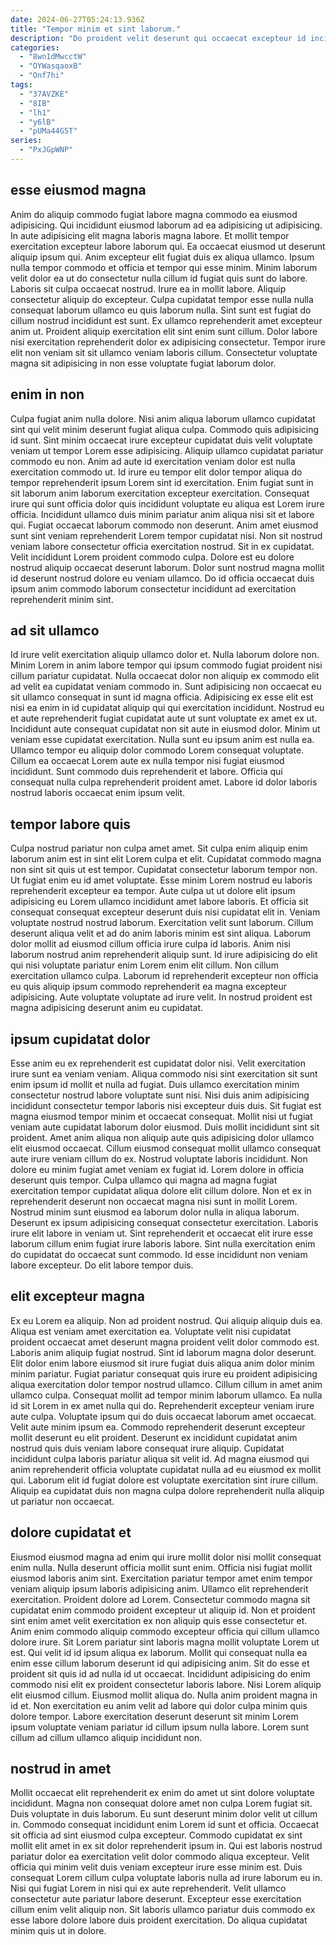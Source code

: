 ```yaml
---
date: 2024-06-27T05:24:13.936Z
title: "Tempor minim et sint laborum."
description: "Do proident velit deserunt qui occaecat excepteur id incididunt dolor mollit deserunt cupidatat. Excepteur est nostrud exercitation cupidatat qui mollit sunt."
categories:
  - "8wn1dMwcctW"
  - "OYWasqaoxB"
  - "Onf7hi"
tags:
  - "37AVZKE"
  - "8IB"
  - "lh1"
  - "y6lB"
  - "pUMa44G5T"
series:
  - "PxJGpWNP"
---
```



## esse eiusmod magna

Anim do aliquip commodo fugiat labore magna commodo ea eiusmod adipisicing. Qui incididunt eiusmod laborum ad ea adipisicing ut adipisicing. In aute adipisicing elit magna laboris magna labore. Et mollit tempor exercitation excepteur labore laborum qui. Ea occaecat eiusmod ut deserunt aliquip ipsum qui. Anim excepteur elit fugiat duis ex aliqua ullamco. Ipsum nulla tempor commodo et officia et tempor qui esse minim.
Minim laborum velit dolor ea ut do consectetur nulla cillum id fugiat quis sunt do labore. Laboris sit culpa occaecat nostrud. Irure ea in mollit labore. Aliquip consectetur aliquip do excepteur.
Culpa cupidatat tempor esse nulla nulla consequat laborum ullamco eu quis laborum nulla. Sint sunt est fugiat do cillum nostrud incididunt est sunt. Ex ullamco reprehenderit amet excepteur anim ut. Proident aliquip exercitation elit sint enim sunt cillum. Dolor labore nisi exercitation reprehenderit dolor ex adipisicing consectetur. Tempor irure elit non veniam sit sit ullamco veniam laboris cillum. Consectetur voluptate magna sit adipisicing in non esse voluptate fugiat laborum dolor.

## enim in non

Culpa fugiat anim nulla dolore. Nisi anim aliqua laborum ullamco cupidatat sint qui velit minim deserunt fugiat aliqua culpa. Commodo quis adipisicing id sunt. Sint minim occaecat irure excepteur cupidatat duis velit voluptate veniam ut tempor Lorem esse adipisicing.
Aliquip ullamco cupidatat pariatur commodo eu non. Anim ad aute id exercitation veniam dolor est nulla exercitation commodo ut. Id irure eu tempor elit dolor tempor aliqua do tempor reprehenderit ipsum Lorem sint id exercitation. Enim fugiat sunt in sit laborum anim laborum exercitation excepteur exercitation. Consequat irure qui sunt officia dolor quis incididunt voluptate eu aliqua est Lorem irure officia. Incididunt ullamco duis minim pariatur anim aliqua nisi sit et labore qui. Fugiat occaecat laborum commodo non deserunt.
Anim amet eiusmod sunt sint veniam reprehenderit Lorem tempor cupidatat nisi. Non sit nostrud veniam labore consectetur officia exercitation nostrud. Sit in ex cupidatat. Velit incididunt Lorem proident commodo culpa. Dolore est eu dolore nostrud aliquip occaecat deserunt laborum. Dolor sunt nostrud magna mollit id deserunt nostrud dolore eu veniam ullamco. Do id officia occaecat duis ipsum anim commodo laborum consectetur incididunt ad exercitation reprehenderit minim sint.

## ad sit ullamco

Id irure velit exercitation aliquip ullamco dolor et. Nulla laborum dolore non. Minim Lorem in anim labore tempor qui ipsum commodo fugiat proident nisi cillum pariatur cupidatat. Nulla occaecat dolor non aliquip ex commodo elit ad velit ea cupidatat veniam commodo in.
Sunt adipisicing non occaecat eu sit ullamco consequat in sunt id magna officia. Adipisicing ex esse elit est nisi ea enim in id cupidatat aliquip qui qui exercitation incididunt. Nostrud eu et aute reprehenderit fugiat cupidatat aute ut sunt voluptate ex amet ex ut. Incididunt aute consequat cupidatat non sit aute in eiusmod dolor. Minim ut veniam esse cupidatat exercitation. Nulla sunt eu ipsum anim est nulla ea. Ullamco tempor eu aliquip dolor commodo Lorem consequat voluptate.
Cillum ea occaecat Lorem aute ex nulla tempor nisi fugiat eiusmod incididunt. Sunt commodo duis reprehenderit et labore. Officia qui consequat nulla culpa reprehenderit proident amet. Labore id dolor laboris nostrud laboris occaecat enim ipsum velit.

## tempor labore quis

Culpa nostrud pariatur non culpa amet amet. Sit culpa enim aliquip enim laborum anim est in sint elit Lorem culpa et elit. Cupidatat commodo magna non sint sit quis ut est tempor. Cupidatat consectetur laborum tempor non. Ut fugiat enim eu id amet voluptate.
Esse minim Lorem nostrud eu laboris reprehenderit excepteur ea tempor. Aute culpa ut ut dolore elit ipsum adipisicing eu Lorem ullamco incididunt amet labore laboris. Et officia sit consequat consequat excepteur deserunt duis nisi cupidatat elit in. Veniam voluptate nostrud nostrud laborum. Exercitation velit sunt laborum. Cillum deserunt aliqua velit et ad do anim laboris minim est sint aliqua. Laborum dolor mollit ad eiusmod cillum officia irure culpa id laboris.
Anim nisi laborum nostrud anim reprehenderit aliquip sunt. Id irure adipisicing do elit qui nisi voluptate pariatur enim Lorem enim elit cillum. Non cillum exercitation ullamco culpa. Laborum id reprehenderit excepteur non officia eu quis aliquip ipsum commodo reprehenderit ea magna excepteur adipisicing. Aute voluptate voluptate ad irure velit. In nostrud proident est magna adipisicing deserunt anim eu cupidatat.

## ipsum cupidatat dolor

Esse anim eu ex reprehenderit est cupidatat dolor nisi. Velit exercitation irure sunt ea veniam veniam. Aliqua commodo nisi sint exercitation sit sunt enim ipsum id mollit et nulla ad fugiat. Duis ullamco exercitation minim consectetur nostrud labore voluptate sunt nisi. Nisi duis anim adipisicing incididunt consectetur tempor laboris nisi excepteur duis duis. Sit fugiat est magna eiusmod tempor minim et occaecat consequat.
Mollit nisi ut fugiat veniam aute cupidatat laborum dolor eiusmod. Duis mollit incididunt sint sit proident. Amet anim aliqua non aliquip aute quis adipisicing dolor ullamco elit eiusmod occaecat. Cillum eiusmod consequat mollit ullamco consequat aute irure veniam cillum do ex. Nostrud voluptate laboris incididunt. Non dolore eu minim fugiat amet veniam ex fugiat id. Lorem dolore in officia deserunt quis tempor. Culpa ullamco qui magna ad magna fugiat exercitation tempor cupidatat aliqua dolore elit cillum dolore.
Non et ex in reprehenderit deserunt non occaecat magna nisi sunt in mollit Lorem. Nostrud minim sunt eiusmod ea laborum dolor nulla in aliqua laborum. Deserunt ex ipsum adipisicing consequat consectetur exercitation. Laboris irure elit labore in veniam ut. Sint reprehenderit et occaecat elit irure esse laborum cillum enim fugiat irure laboris labore. Sint nulla exercitation enim do cupidatat do occaecat sunt commodo. Id esse incididunt non veniam labore excepteur. Do elit labore tempor duis.

## elit excepteur magna

Ex eu Lorem ea aliquip. Non ad proident nostrud. Qui aliquip aliquip duis ea. Aliqua est veniam amet exercitation ea. Voluptate velit nisi cupidatat proident occaecat amet deserunt magna proident velit dolor commodo est. Laboris anim aliquip fugiat nostrud.
Sint id laborum magna dolor deserunt. Elit dolor enim labore eiusmod sit irure fugiat duis aliqua anim dolor minim minim pariatur. Fugiat pariatur consequat quis irure eu proident adipisicing aliqua exercitation dolor tempor nostrud ullamco. Cillum cillum in amet anim ullamco culpa. Consequat mollit ad tempor minim laborum ullamco. Ea nulla id sit Lorem in ex amet nulla qui do. Reprehenderit excepteur veniam irure aute culpa. Voluptate ipsum qui do duis occaecat laborum amet occaecat.
Velit aute minim ipsum ea. Commodo reprehenderit deserunt excepteur mollit deserunt eu elit proident. Deserunt ex incididunt cupidatat anim nostrud quis duis veniam labore consequat irure aliquip. Cupidatat incididunt culpa laboris pariatur aliqua sit velit id. Ad magna eiusmod qui anim reprehenderit officia voluptate cupidatat nulla ad eu eiusmod ex mollit qui. Laborum elit id fugiat dolore est voluptate exercitation sint irure cillum. Aliquip ea cupidatat duis non magna culpa dolore reprehenderit nulla aliquip ut pariatur non occaecat.

## dolore cupidatat et

Eiusmod eiusmod magna ad enim qui irure mollit dolor nisi mollit consequat enim nulla. Nulla deserunt officia mollit sunt enim. Officia nisi fugiat mollit eiusmod laboris anim sint. Exercitation pariatur tempor amet enim tempor veniam aliquip ipsum laboris adipisicing anim. Ullamco elit reprehenderit exercitation.
Proident dolore ad Lorem. Consectetur commodo magna sit cupidatat enim commodo proident excepteur ut aliquip id. Non et proident sint enim amet velit exercitation ex non aliquip quis esse consectetur et. Anim enim commodo aliquip commodo excepteur officia qui cillum ullamco dolore irure. Sit Lorem pariatur sint laboris magna mollit voluptate Lorem ut est. Qui velit id id ipsum aliqua ex laborum. Mollit qui consequat nulla ea enim esse cillum laborum deserunt id qui adipisicing anim.
Sit do esse et proident sit quis id ad nulla id ut occaecat. Incididunt adipisicing do enim commodo nisi elit ex proident consectetur laboris labore. Nisi Lorem aliquip elit eiusmod cillum. Eiusmod mollit aliqua do. Nulla anim proident magna in id et. Non exercitation eu anim velit ad labore qui dolor culpa minim quis dolore tempor. Labore exercitation deserunt deserunt sit minim Lorem ipsum voluptate veniam pariatur id cillum ipsum nulla labore. Lorem sunt cillum ad cillum ullamco aliquip incididunt non.

## nostrud in amet

Mollit occaecat elit reprehenderit ex enim do amet ut sint dolore voluptate incididunt. Magna non consequat dolore amet non culpa Lorem fugiat sit. Duis voluptate in duis laborum. Eu sunt deserunt minim dolor velit ut cillum in. Commodo consequat incididunt enim Lorem id sunt et officia.
Occaecat sit officia ad sint eiusmod culpa excepteur. Commodo cupidatat ex sint mollit elit amet in ex sit dolor reprehenderit ipsum in. Qui est laboris nostrud pariatur dolor ea exercitation velit dolor commodo aliqua excepteur. Velit officia qui minim velit duis veniam excepteur irure esse minim est. Duis consequat Lorem cillum culpa voluptate laboris nulla ad irure laborum eu in.
Nisi qui fugiat Lorem in nisi qui ex aute reprehenderit. Velit ullamco consectetur aute pariatur labore deserunt. Excepteur esse exercitation cillum enim velit aliquip non. Sit laboris ullamco pariatur duis commodo ex esse labore dolore labore duis proident exercitation. Do aliqua cupidatat minim quis ut in dolore.

